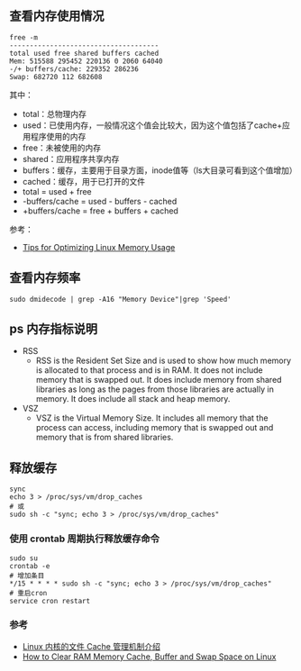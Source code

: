 ## 查看内存使用情况
```shell
free -m
-------------------------------------
total used free shared buffers cached
Mem: 515588 295452 220136 0 2060 64040
-/+ buffers/cache: 229352 286236
Swap: 682720 112 682608
```

其中：
* total：总物理内存
* used：已使用内存，一般情况这个值会比较大，因为这个值包括了cache+应用程序使用的内存
* free：未被使用的内存
* shared：应用程序共享内存
* buffers：缓存，主要用于目录方面，inode值等（ls大目录可看到这个值增加）
* cached：缓存，用于已打开的文件
* total = used + free
* -buffers/cache = used - buffers - cached
* +buffers/cache = free + buffers + cached

参考：
* [Tips for Optimizing Linux Memory Usage](http://www.linuxjournal.com/article/2770 )

## 查看内存频率
```shell
sudo dmidecode | grep -A16 "Memory Device"|grep 'Speed'
```

## ps 内存指标说明
- RSS
   - RSS is the Resident Set Size and is used to show how much memory is allocated to that process and is in RAM. It does not include memory that is swapped out. It does include memory from shared libraries as long as the pages from those libraries are actually in memory. It does include all stack and heap memory.
- VSZ
   - VSZ is the Virtual Memory Size. It includes all memory that the process can access, including memory that is swapped out and memory that is from shared libraries.

## 释放缓存
```shell
sync
echo 3 > /proc/sys/vm/drop_caches
# 或
sudo sh -c "sync; echo 3 > /proc/sys/vm/drop_caches"
```

### 使用 crontab 周期执行释放缓存命令
```shell
sudo su
crontab -e
# 增加条目
*/15 * * * * sudo sh -c "sync; echo 3 > /proc/sys/vm/drop_caches"
# 重启cron
service cron restart
```

### 参考
* [Linux 内核的文件 Cache 管理机制介绍](https://www.ibm.com/developerworks/cn/linux/l-cache/)
* [How to Clear RAM Memory Cache, Buffer and Swap Space on Linux](http://www.tecmint.com/clear-ram-memory-cache-buffer-and-swap-space-on-linux/)
